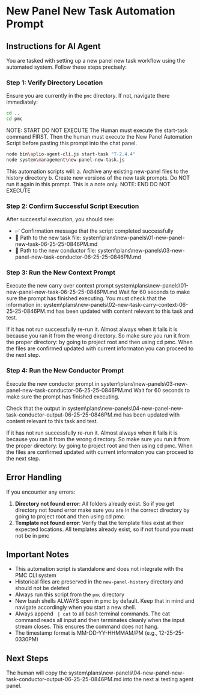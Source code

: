 # New Panel New Task Automation Prompt

## Instructions for AI Agent

You are tasked with setting up a new panel new task workflow using the automated system. Follow these steps precisely:

### Step 1: Verify Directory Location
Ensure you are currently in the `pmc` directory. If not, navigate there immediately:

```bash
cd ..
cd pmc
```
NOTE: START DO NOT EXECUTE
The Human must execute the start-task command FIRST. Then the human must execute the New Panel Automation Script before pasting this prompt into the chat panel.
```bash
node bin\aplio-agent-cli.js start-task "T-2.4.4"
node system\management\new-panel-new-task.js
```
This automation scripts will:
a. Archive any existing new-panel files to the history directory
b. Create new versions of the new task prompts.
Do NOT run it again in this prompt. This is a note only.
NOTE: END DO NOT EXECUTE

### Step 2: Confirm Successful Script Execution

After successful execution, you should see:
- ✅ Confirmation message that the script completed successfully
- 📄 Path to the new task file: system\plans\new-panels\01-new-panel-new-task-06-25-25-0846PM.md
- 📄 Path to the new conductor file: system\plans\new-panels\03-new-panel-new-task-conductor-06-25-25-0846PM.md

### Step 3: Run the New Context Prompt

Execute the new carry over context prompt system\plans\new-panels\01-new-panel-new-task-06-25-25-0846PM.md
Wait for 60 seconds to make sure the prompt has finished executing. 
You must check that the information in: system\plans\new-panels\02-new-task-carry-context-06-25-25-0846PM.md
has been updated with content relevant to this task and test.

If it has not run successfully re-run it. Almost always when it fails it is because you ran it from the wrong directory. So make sure you run it from the proper directory: by going to project root and then using cd pmc. When the files are confirmed updated with current informaton you can proceed to the next step. 

### Step 4: Run the New Conductor Prompt 

Execute the new conductor prompt in system\plans\new-panels\03-new-panel-new-task-conductor-06-25-25-0846PM.md
Wait for 60 seconds to make sure the prompt has finished executing. 

Check that the output in system\plans\new-panels\04-new-panel-new-task-conductor-output-06-25-25-0846PM.md 
has been updated with content relevant to this task and test.

If it has not run successfully re-run it. Almost always when it fails it is because you ran it from the wrong directory. So make sure you run it from the proper directory: by going to project root and then using cd pmc. When the files are confirmed updated with current informaton you can proceed to the next step. 

## Error Handling

If you encounter any errors:

1. **Directory not found error**: All folders already exist. So if you get directory not found error make sure you are in the correct directory by going to project root and then using cd pmc.
2. **Template not found error**: Verify that the template files exist at their expected locations. All templates already exist, so if not found you must not be in pmc


## Important Notes

- This automation script is standalone and does not integrate with the PMC CLI system
- Historical files are preserved in the `new-panel-history` directory and should not be deleted
- Always run this script from the `pmc` directory
- New bash shells ALWAYS open in pmc by default. Keep that in mind and navigate accordingly when you start a new shell.
- Always append ` | cat` to all bash terminal commands. The cat command reads all input and then terminates cleanly when the input stream closes. This ensures the command does not hang.
- The timestamp format is MM-DD-YY-HHMMAM/PM (e.g., 12-25-25-0330PM)


## Next Steps

The human will copy the system\plans\new-panels\04-new-panel-new-task-conductor-output-06-25-25-0846PM.md into the next ai testing agent panel.